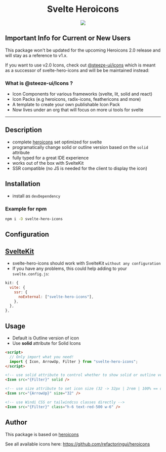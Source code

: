 <div align="center">
  <h1>Svelte Heroicons</h1>
  <a href="https://www.npmjs.com/package/svelte-hero-icons"><img src="https://img.shields.io/npm/v/svelte-hero-icons.svg?style=flat" /></a>
</div>

## Important Info for Current or New Users

This package won't be updated for the upcoming Heroicons 2.0 release and will stay as a reference to v1.x.

If you want to use v2.0 Icons, check out [@steeze-ui/icons](https://github.com/steeze-ui/icons) which is meant as a successor of svelte-hero-icons and will be be maintained instead:

### What is @steeze-ui/Icons ?

- Icon Components for various frameworks (svelte, lit, solid and react)
- Icon Packs (e.g heroicons, radix-icons, feathericons and more)
- A template to create your own publishable Icon Pack
- Now lives under an org that will focus on more ui tools for svelte

---

## Description

- complete [heroicons](https://heroicons.dev/) set optimized for svelte
- programatically change solid or outline version based on the `solid` attribute
- fully typed for a great IDE experience
- works out of the box with SvelteKit
- SSR compatible (no JS is needed for the client to display the icon)

## Installation

- install as `devDependency`

### Example for npm

```bash
npm i -D svelte-hero-icons
```

## Configuration

## [SvelteKit](https://github.com/sveltejs/kit)

- svelte-hero-icons should work with SvelteKit `without any configuration`
- If you have any problems, this could help adding to your `svelte.config.js`:

```js
kit: {
  vite: {
    ssr: {
      noExternal: ["svelte-hero-icons"],
    },
  },
},
```

## Usage

- Default is Outline version of icon
- Use **solid** attribute for Solid Icons

```html
<script>
  // Only import what you need!
  import { Icon, ArrowUp, Filter } from "svelte-hero-icons";
</script>

<!-- use solid attribute to control whether to show solid or outline version of icon -->
<Icon src="{Filter}" solid />

<!-- use size attribute to set icon size (32 -> 32px | 2rem | 100% == default ) -->
<Icon src="{ArrowUp}" size="32" />

<!-- use Windi CSS or tailwindcss classes directly -->
<Icon src="{Filter}" class="h-6 text-red-500 w-6" />
```

## Author

This package is based on [heroicons](https://github.com/refactoringui/heroicons)

See all available icons here: https://github.com/refactoringui/heroicons
